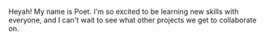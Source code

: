 Heyah! My name is Poet. I'm so excited to be learning new skills with everyone, and I can't wait to see what other projects we get to collaborate on.

